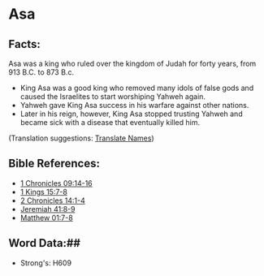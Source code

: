 # Asa #

## Facts: ##

Asa was a king who ruled over the kingdom of Judah for forty years, from 913 B.C. to 873 B.c.

* King Asa was a good king who removed many idols of false gods and caused the Israelites to start worshiping Yahweh again.
* Yahweh gave King Asa success in his warfare against other nations.
* Later in his reign, however, King Asa stopped trusting Yahweh and became sick with a disease that eventually killed him.

(Translation suggestions: [Translate Names](rc://en/ta/man/translate/translate-names))

## Bible References: ##

* [1 Chronicles 09:14-16](rc://en/tn/help/1ch/09/14)
* [1 Kings 15:7-8](rc://en/tn/help/1ki/15/07)
* [2 Chronicles 14:1-4](rc://en/tn/help/2ch/14/01)
* [Jeremiah 41:8-9](rc://en/tn/help/jer/41/08)
* [Matthew 01:7-8](rc://en/tn/help/mat/01/07)

## Word Data:##

* Strong's: H609

